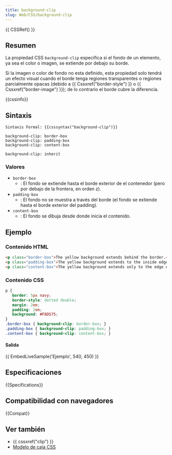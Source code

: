 ```yaml
---
title: background-clip
slug: Web/CSS/background-clip
---
```


{{ CSSRef() }}

## Resumen

La propiedad CSS `background-clip` especifica si el fondo de un elemento, ya sea el color o imagen, se extiende por debajo su borde.

Si la imagen o color de fondo no esta definido, esta propiedad solo tendrá un efecto visual cuando el borde tenga regiones transparentes o regiones parcialmente opacas (debido a {{ Cssxref("border-style") }} o {{ Cssxref("border-image") }}); de lo contrario el borde cubre la diferencia.

{{cssinfo}}

## Sintaxis

```
Sintaxis Formal: {{csssyntax("background-clip")}}
```

```
background-clip: border-box
background-clip: padding-box
background-clip: content-box

background-clip: inherit
```

### Valores

- `border-box`
  - : El fondo se extiende hasta el borde exterior de el contenedor (pero por debajo de la frontera, en orden z).
- `padding-box`
  - : El fondo no se muestra a través del borde (el fondo se extiende hasta el borde exterior del padding).
- `content-box`
  - : El fondo se dibuja desde donde inicia el contenido.

## Ejemplo

### Contenido HTML

```html
<p class="border-box">The yellow background extends behind the border.</p>
<p class="padding-box">The yellow background extends to the inside edge of the border.</p>
<p class="content-box">The yellow background extends only to the edge of the content box.</p>
```

### Contenido CSS

```css
p {
   border: 5px navy;
   border-style: dotted double;
   margin: 2em;
   padding: 2em;
   background: #F8D575;
}
.border-box { background-clip: border-box; }
.padding-box { background-clip: padding-box; }
.content-box { background-clip: content-box; }
```

#### Salida

{{ EmbedLiveSample('Ejemplo', 540, 450) }}

## Especificaciones

{{Specifications}}

## Compatibilidad con navegadores

{{Compat}}

## Ver también

- {{ cssxref("clip") }}
- [Modelo de caja CSS](/es/docs/Web/CSS/box_model)
